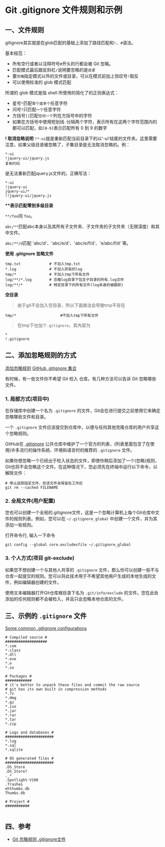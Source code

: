 # Git .gitignore 文件规则和示例

## 一、文件规则

gitignore其实就是在glob匹配的基础上添加了路径匹配和`!`、`#`语法。

基本规范：

* 所有空行或者以注释符号`#`开头的行都会被 Git 忽略。
* 匹配模式最后跟反斜杠`/`说明要忽略的是`目录`
* 要`忽略`指定模式以外的文件或目录，可以在模式前加上惊叹号`!`取反
* 可以使用标准的 glob 模式匹配

所谓的 glob 模式是指 shell 所使用的简化了的正则表达式：

* 星号`*`匹配`零个或多个`任意字符
* 问号`?`只匹配`一个`任意字符
* 方括号`[]`匹配`任何一个`列在方括号中的字符
* 如果在方括号中使用短划线`-`分隔两个字符，表示所有在这两个字符范围内的都可以匹配，如`[0-9]`表示匹配所有 0 到 9 的数字

**! 取消忽略说明**
`!*-ui`就是重新匹配当前目录下的以‘-ui’结尾的文件夹。这里需要注意，如果父级目录被忽略了，子集目录是无法取消忽略的。例：

```
*-ui
!jquery-ui/jquery.js
复制代码
```

是无法重新匹配jquery.js文件的。正确写法：

```
*-ui
!jquery-ui
jquery-ui/*
!!jquery-ui/jquery.js
```

**\*\*表示匹配零到多级目录**

`**/foo`同 `foo`。

`abc/**`匹配abc本身以及其所有子文件夹、子文件夹的子文件夹（无限深度）和其中文件。

`abc/**/d`匹配 'abc/d'、'abc/e/d'、'abc/e/f/d'、'e/abc/f/d' 等。

**使用 .gitignore 忽略文件**

```
tmp.txt             # 不加入tmp.txt
*.log               # 不加入所有的log
tmp/*               # 不加入tmp下所有文件
log/**/*.log        # 忽略log目录下包含子目录的所有.log文件
log/**/*            # 特定目录下的所有文件(log本身扔被跟踪)
```

**空目录**

>由于git不会加入空目录，所以下面做法会导致tmp不存在

```
tmp/*                    #不加入tmp下所有文件
```

>在tmp下也加个`.gitignore`，其內容为

```
*
!.gitignore
```

## 二、添加忽略规则的方式

[添加忽略规则](https://help.github.com/en/github/using-git/ignoring-files)
[GitHub .gitignore 集合](https://github.com/github/gitignore)

有时候，有一些文件你不希望 Git 检入 仓库。有几种方法可以告诉 Git 忽略哪些文件。

### 1. 局部方式(项目中)

在存储库中创建一个名为 `.gitignore` 的文件，Git会在进行提交之前使用它来确定忽略哪些文件和目录。

一个 `.gitignore` 文件应该提交到仓库中，以便与任何其他克隆仓库的用户共享这个忽略规则。

GitHub在 [.gitignore](https://github.com/github/gitignore) 公共仓库中维护了一个官方的列表，(列表里面包含了在使用)许多流行的操作系统、环境和语言时的推荐的 `.gitignore` 文件。

如果你想忽略一个已经出于检入状态的文件，即使你稍后添加了一个(忽略)规则，Git也将不会忽略这个文件。在这种情况下，您必须先在终端中运行以下命令，以解除文件：

```
# 停止追踪指定文件，但该文件会保留在工作区
git rm --cached FILENAME
```

### 2. 全局文件(用户配置)

您也可以创建一个全局的.gitignore文件，这是一个忽略计算机上每个Git仓库中文件的规则列表。例如，您可以在 `~/.gitignore_global` 中创建一个文件，并为其添加一些规则。

打开命令行, 输入一下命令
```
git config --global core.excludesfile ~/.gitignore_global
```

### 3. 个人方式(项目 git-exclude)

如果您不想创建一个与其他人共享的 `.gitignore` 文件，那么你可以创建一些不与仓库一起提交的规则。您可以将此技术用于不希望其他用户生成的本地生成的文件，例如编辑器创建的文件。

使用文本编辑器打开Git仓库根目录下名为 `.git/info/exclude` 的文件。您在此处添加的任何规则都不会被检入，并且只会忽略本地仓库的文件。


## 三、示例的 `.gitignore` 文件

[Some common .gitignore configurations](https://gist.github.com/octocat/9257657)

```
# Compiled source #
###################
*.com
*.class
*.dll
*.exe
*.o
*.so

# Packages #
############
# it's better to unpack these files and commit the raw source
# git has its own built in compression methods
*.7z
*.dmg
*.gz
*.iso
*.jar
*.rar
*.tar
*.zip

# Logs and databases #
######################
*.log
*.sql
*.sqlite

# OS generated files #
######################
.DS_Store
.DS_Store?
._*
.Spotlight-V100
.Trashes
ehthumbs.db
Thumbs.db

# Project #
###########


```

## 四、参考
- [Git 忽略规则 .gitignore文件](https://www.cnblogs.com/baiqiantao/p/7798132.html)